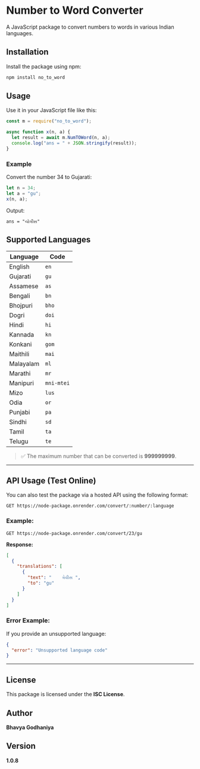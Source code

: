 
# Number to Word Converter

A JavaScript package to convert numbers to words in various Indian languages.

## Installation

Install the package using npm:

```bash
npm install no_to_word
```

## Usage

Use it in your JavaScript file like this:

```javascript
const m = require("no_to_word");

async function x(n, a) {
  let result = await m.NumTOWord(n, a);
  console.log("ans = " + JSON.stringify(result));
}
```

### Example

Convert the number 34 to Gujarati:

```javascript
let n = 34;
let a = "gu";
x(n, a);
```

Output:
```
ans = "ચોત્રીસ"
```

## Supported Languages

| Language      | Code       |
|---------------|------------|
| English       | `en`       |
| Gujarati      | `gu`       |
| Assamese      | `as`       |
| Bengali       | `bn`       |
| Bhojpuri      | `bho`      |
| Dogri         | `doi`      |
| Hindi         | `hi`       |
| Kannada       | `kn`       |
| Konkani       | `gom`      |
| Maithili      | `mai`      |
| Malayalam     | `ml`       |
| Marathi       | `mr`       |
| Manipuri      | `mni-mtei` |
| Mizo          | `lus`      |
| Odia          | `or`       |
| Punjabi       | `pa`       |
| Sindhi        | `sd`       |
| Tamil         | `ta`       |
| Telugu        | `te`       |

> ✅ The maximum number that can be converted is **999999999**.

---

## API Usage (Test Online)

You can also test the package via a hosted API using the following format:

```
GET https://node-package.onrender.com/convert/:number/:language
```

### Example:

```
GET https://node-package.onrender.com/convert/23/gu
```

**Response:**
```json
[
  {
    "translations": [
      {
        "text": "    ત્રેવીસ ",
        "to": "gu"
      }
    ]
  }
]
```

### Error Example:
If you provide an unsupported language:
```json
{
  "error": "Unsupported language code"
}
```

---

## License

This package is licensed under the **ISC License**.

## Author

**Bhavya Godhaniya**

## Version

**1.0.8**
